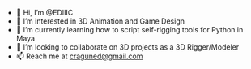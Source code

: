 - 👋 Hi, I’m @EDIIIC
- 👀 I’m interested in 3D Animation and Game Design
- 🌱 I’m currently learning how to script self-rigging tools for Python in Maya
- 💞️ I’m looking to collaborate on 3D projects as a 3D Rigger/Modeler
- 📫 Reach me at craguned@gmail.com

<!---
EDIIIC/EDIIIC is a ✨ special ✨ repository because its `README.md` (this file) appears on your GitHub profile.
You can click the Preview link to take a look at your changes.
--->
